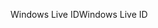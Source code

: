 <span data-ttu-id="ce06a-101">Windows Live ID</span><span class="sxs-lookup"><span data-stu-id="ce06a-101">Windows Live ID</span></span>